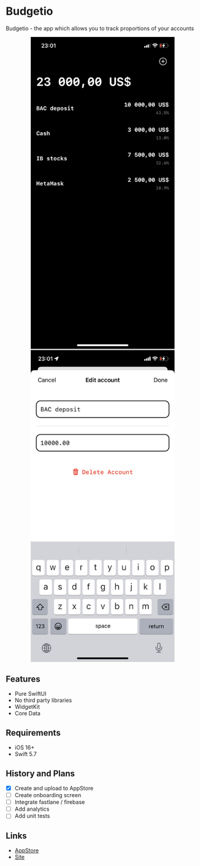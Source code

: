 # Budgetio

Budgetio - the app which allows you to track proportions of your accounts

<p align="center">
	<img src="Assets/1.jpg" width="375" />
	<img src="Assets/2.jpg" width="375" />
</p>

## Features

- Pure SwiftUI
- No third party libraries
- WidgetKit
- Core Data

## Requirements

- iOS 16+
- Swift 5.7

## History and Plans

- [x] Create and upload to AppStore
- [ ] Create onboarding screen
- [ ] Integrate fastlane / firebase
- [ ] Add analytics
- [ ] Add unit tests

## Links

- [AppStore](https://apps.apple.com/us/app/Budgetio/id6444619357)
- [Site](https://alobanov11.ru/)
